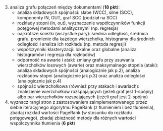    3. analiza grafu połączeń między dokumentami (**18 pkt**):
      - analiza składowych spójności: słabe (WCC), silne (SCC), komponenty IN, OUT, graf SCC (podział na SCC)
      - rozkłady stopni (in, out), wyznaczenie współczynników funkcji potęgowej metodami analitycznymi (np. regresja)
      - najkrótsze ścieżki (wszystkie pary): średnia odległość, średnica grafu, promienie dla każdego wierzchołka, histogramy dla średnich odległości i analiza ich rozkładu (np. metoda regresji)
      - współczynniki klasteryzacji: lokalne oraz globalne (analiza histogramów i regresja dla rozkładów)
      - odporność na awarie i ataki: zmiany grafu przy usuwaniu wierzchołków losowych (awarie) oraz maksymalnego stopnia (ataki): analiza składowych spójności (analogicznie jak p.2), analiza rozkładów stopni (analogicznie jak p.3) oraz analiza odległości (analogicznie jak p.4)
      - spójność wierzchołkowa (również przy atakach i awariach): znalezienie wierzchołków rozspajających (jeżeli graf jest 1-spójny) albo par wierzchołków rozspajających (jeżeli graf jest 2-spójny)
   4. wyznacz rangi stron z zastosowaniem zaimplementowanego przez siebie iteracyjnego algorytmu PageRank (z tłumieniem i bez tłumienia), zbadaj rozkład wartości PageRank (w stosunku do rozkładu potęgowego), zbadaj zbieżność metody dla różnych wartości współczynnika tłumienia (**6 pkt**)
